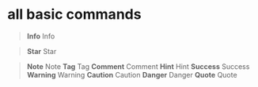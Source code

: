 # all basic commands

> **Info** Info

> **Star** Star

> **Note** Note
> **Tag** Tag
> **Comment** Comment
> **Hint** Hint
> **Success** Success
> **Warning** Warning
> **Caution** Caution
> **Danger** Danger
> **Quote** Quote
